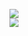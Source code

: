 [![](https://img.shields.io/badge/Made%20With-Github%20Spray-lightgrey.svg?style=for-the-badge&logo=github)](https://github.com/Annihil/github-spray#3794)  
[![](https://i.imgur.com/2DrTn0Z.gif)](https://github.com/Annihil/github-spray)
